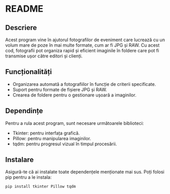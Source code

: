# README

## Descriere

Acest program vine în ajutorul fotografilor de eveniment care lucrează cu un volum mare de poze în mai multe formate, cum ar fi JPG și RAW. Cu acest cod, fotografii pot organiza rapid și eficient imaginile în foldere care pot fi transmise ușor către editori și clienți.

## Funcționalități

- Organizarea automată a fotografiilor în funcție de criterii specificate.
- Suport pentru formate de fișiere JPG și RAW.
- Crearea de foldere pentru o gestionare ușoară a imaginilor.

## Dependințe

Pentru a rula acest program, sunt necesare următoarele biblioteci:

- Tkinter: pentru interfața grafică.
- Pillow: pentru manipularea imaginilor.
- tqdm: pentru progresul vizual în timpul procesării.

## Instalare

Asigură-te că ai instalate toate dependențele menționate mai sus. Poți folosi pip pentru a le instala:

```bash
pip install tkinter Pillow tqdm
